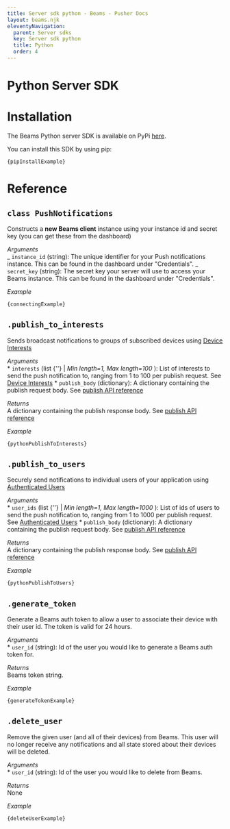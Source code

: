 ```yaml
---
title: Server sdk python - Beams - Pusher Docs
layout: beams.njk
eleventyNavigation:
  parent: Server sdks
  key: Server sdk python
  title: Python
  order: 4
---
```


# Python Server SDK

# Installation

The Beams Python server SDK is available on PyPi [here](https://pypi.python.org/pypi/pusher_push_notifications/).

You can install this SDK by using pip:

```http
{pipInstallExample}
```

# Reference

## `class PushNotifications`

Constructs a **new Beams client** instance using your instance id and secret key (you can get these from the dashboard)

_Arguments_ <br /> _ `instance_id` (string): The unique identifier for your Push notifications instance. This can be found in the dashboard under "Credentials". _ `secret_key` (string): The secret key your server will use to access your Beams instance. This can be found in the dashboard under "Credentials".

_Example_

```py
{connectingExample}
```

## `.publish_to_interests`

Sends broadcast notifications to groups of subscribed devices using [Device Interests](/docs/beams/concepts/device-interests)

_Arguments_ <br /> * `interests` (list {'<string>'} | *Min length=1, Max length=100* ): List of interests to send the push notification to, ranging from 1 to 100 per publish request. See [Device Interests](/docs/beams/concepts/device-interests) * `publish_body` (dictionary): A dictionary containing the publish request body. See [publish API reference](/docs/beams/reference/publish-api#request-body)

_Returns_ <br />A dictionary containing the publish response body. See [publish API reference](/docs/beams/reference/publish-api#success-response-body)

_Example_ <br />

```py
{pythonPublishToInterests}
```

## `.publish_to_users`

Securely send notifications to individual users of your application using [Authenticated Users](/docs/beams/concepts/authenticated-users)

_Arguments_ <br /> * `user_ids` (list {'<string>'} | *Min length=1, Max length=1000* ): List of ids of users to send the push notification to, ranging from 1 to 1000 per publish request. See [Authenticated Users](/docs/beams/concepts/authenticated-users) * `publish_body` (dictionary): A dictionary containing the publish request body. See [publish API reference](/docs/beams/reference/publish-api#request-body)

_Returns_ <br />A dictionary containing the publish response body. See [publish API reference](/docs/beams/reference/publish-api#success-response-body)

_Example_ <br />

```py
{pythonPublishToUsers}
```

## `.generate_token`

Generate a Beams auth token to allow a user to associate their device with their user id. The token is valid for 24 hours.

_Arguments_ <br /> \* `user_id` (string): Id of the user you would like to generate a Beams auth token for.

_Returns_ <br /> Beams token string.

_Example_ <br />

```py
{generateTokenExample}
```

## `.delete_user`

Remove the given user (and all of their devices) from Beams. This user will no longer receive any notifications and all state stored about their devices will be deleted.

_Arguments_ <br /> \* `user_id` (string): Id of the user you would like to delete from Beams.

_Returns_ <br /> None

_Example_ <br />

```py
{deleteUserExample}
```
